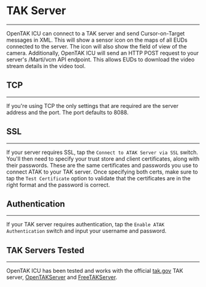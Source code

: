 # TAK Server

***

OpenTAK ICU can connect to a TAK server and send Cursor-on-Target messages in XML. This will show a sensor icon on the maps 
of all EUDs connected to the server. The icon will also show the field of view of the camera. Additionally, OpenTAK ICU
will send an HTTP POST request to your server's /Marti/vcm API endpoint. This allows EUDs to download the video stream details
in the video tool.

## TCP

***

If you're using TCP the only settings that are required are the server address and the port. The port defaults to 8088.

## SSL

***

If your server requires SSL, tap the `Connect to ATAK Server via SSL` switch. You'll then need to specify your trust store
and client certificates, along with their passwords. These are the same certificates and passwords you use to connect
ATAK to your TAK server. Once specifying both certs, make sure to tap the `Test Certificate` option to validate that
the certificates are in the right format and the password is correct.

## Authentication

***

If your TAK server requires authentication, tap the `Enable ATAK Authentication` switch and input your username and password.

## TAK Servers Tested

***

OpenTAK ICU has been tested and works with the official [tak.gov](https://tak.gov/) TAK server, 
[OpenTAKServer](https://github.com/brian7704/OpenTAKServer) and [FreeTAKServer](https://github.com/FreeTAKTeam/FreeTakServer).